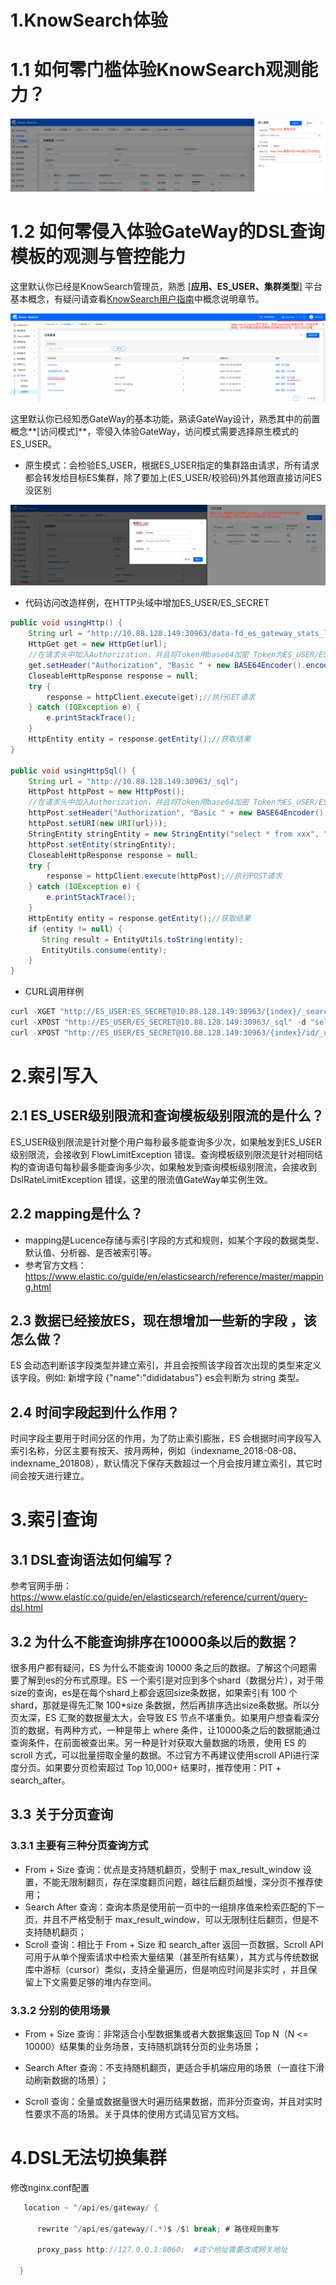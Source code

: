 #  1.KnowSearch体验

# 1.1 如何零门槛体验KnowSearch观测能力？
<img src="./file/KnowSearch-ManagCluster.png"  style="zoom:50%;" />

# 1.2 如何零侵入体验GateWay的DSL查询模板的观测与管控能力

这里默认你已经是KnowSearch管理员，熟悉  [**应用、ES_USER、集群类型**] 平台基本概念，有疑问请查看[KnowSearch用户指南](./KnowSearch用户指南.md)中概念说明章节。

<img src="./file/KnowSearch-AppAcess.png"  style="zoom:50%;" />

这里默认你已经知悉GateWay的基本功能，熟读GateWay设计，熟悉其中的前置概念**[访问模式]**，零侵入体验GateWay，访问模式需要选择原生模式的ES_USER。

- 原生模式：会检验ES_USER，根据ES_USER指定的集群路由请求，所有请求都会转发给目标ES集群，除了要加上(ES_USER/校验码)外其他跟直接访问ES没区别

<img src="./file/KnowSearch-ESUser.png"  style="zoom:50%;" />

- 代码访问改造样例，在HTTP头域中增加ES_USER/ES_SECRET

```java
public void usingHttp() {
    String url = "http://10.88.128.149:30963/data-fd_es_gateway_stats_log/stats.log/_search?q=field:value";
    HttpGet get = new HttpGet(url);
    //在请求头中加入Authorization，并且将Token用base64加密 Token为ES_USER/ES_SECRET
    get.setHeader("Authorization", "Basic " + new BASE64Encoder().encode(String.format("%s:%s", ES_USER, ES_SECRET).getBytes("UTF-8")));
    CloseableHttpResponse response = null;
    try {
        response = httpClient.execute(get);//执行GET请求
    } catch (IOException e) {
        e.printStackTrace();
    }
    HttpEntity entity = response.getEntity();//获取结果
}
  
public void usingHttpSql() {
    String url = "http://10.88.128.149:30963/_sql";
    HttpPost httpPost = new HttpPost();
    //在请求头中加入Authorization，并且将Token用base64加密 Token为ES_USER/ES_SECRET
    httpPost.setHeader("Authorization", "Basic " + new BASE64Encoder().encode(String.format("%s:%s", ES_USER, ES_SECRET).getBytes("UTF-8")));
    httpPost.setURI(new URI(url)));
    StringEntity stringEntity = new StringEntity("select * from xxx", "UTF-8");
    httpPost.setEntity(stringEntity);
    CloseableHttpResponse response = null;
    try {
        response = httpClient.execute(httpPost);//执行POST请求
    } catch (IOException e) {
        e.printStackTrace();
    }
    HttpEntity entity = response.getEntity();//获取结果
    if (entity != null) {
       String result = EntityUtils.toString(entity);
       EntityUtils.consume(entity);
    }
}
```

- CURL调用样例

```java
curl -XGET "http://ES_USER:ES_SECRET@10.88.128.149:30963/{index}/_search?pretty"
curl -XPOST "http://ES_USER/ES_SECRET@10.88.128.149:30963/_sql" -d "select * from index limit 1"
curl -XPOST "http://ES_USER/ES_SECRET@10.88.128.149:30963/{index}/id/_update" -d'{"doc":{"phone":"18515010454", "send_time":"2020-02-05 01:00:29"}}'
```



# 2.索引写入

## 2.1 ES_USER级别限流和查询模板级别限流的是什么？

ES_USER级别限流是针对整个用户每秒最多能查询多少次，如果触发到ES_USER级别限流，会接收到 FlowLimitException 错误。查询模板级别限流是针对相同结构的查询语句每秒最多能查询多少次，如果触发到查询模板级别限流，会接收到 DslRateLimitException 错误，这里的限流值GateWay单实例生效。

## 2.2 mapping是什么？

- mapping是Lucence存储与索引字段的方式和规则，如某个字段的数据类型、默认值、分析器、是否被索引等。
- 参考官方文档：https://www.elastic.co/guide/en/elasticsearch/reference/master/mapping.html

## 2.3 数据已经接放ES，现在想增加一些新的字段 ，该怎么做？

ES 会动态判断该字段类型并建立索引，并且会按照该字段首次出现的类型来定义该字段。例如: 新增字段 {"name":"dididatabus"} es会判断为 string 类型。

## 2.4 时间字段起到什么作用？

时间字段主要用于时间分区的作用，为了防止索引膨胀，ES 会根据时间字段写入索引名称，分区主要有按天、按月两种，例如（indexname_2018-08-08、indexname_201808），默认情况下保存天数超过一个月会按月建立索引，其它时间会按天进行建立。



# 3.索引查询

## 3.1 DSL查询语法如何编写？

参考官网手册：https://www.elastic.co/guide/en/elasticsearch/reference/current/query-dsl.html

## 3.2 为什么不能查询排序在10000条以后的数据？

很多用户都有疑问，ES 为什么不能查询 10000 条之后的数据。了解这个问题需要了解到es的分布式原理。ES 一个索引是对应到多个shard（数据分片），对于带size的查询，es是在每个shard上都会返回size条数据，如果索引有 100 个 shard，那就是得先汇聚 100*size 条数据，然后再排序选出size条数据。所以分页太深，ES 汇聚的数据量太大，会导致 ES 节点不堪重负。如果用户想查看深分页的数据，有两种方式，一种是带上 where 条件，让10000条之后的数据能通过查询条件，在前面被查出来。另一种是针对获取大量数据的场景，使用 ES 的 scroll 方式，可以批量捞取全量的数据。不过官方不再建议使用scroll API进行深度分页。如果要分页检索超过 Top 10,000+ 结果时，推荐使用：PIT + search_after。

## 3.3 关于分页查询

### 3.3.1 主要有三种分页查询方式

- From + Size 查询：优点是支持随机翻页，受制于 max_result_window 设置，不能无限制翻页，存在深度翻页问题，越往后翻页越慢，深分页不推荐使用；
- Search After 查询：查询本质是使用前一页中的一组排序值来检索匹配的下一页，并且不严格受制于 max_result_window，可以无限制往后翻页，但是不支持随机翻页；
- Scroll 查询：相比于 From + Size 和 search_after 返回一页数据，Scroll API 可用于从单个搜索请求中检索大量结果（甚至所有结果），其方式与传统数据库中游标（cursor）类似，支持全量遍历，但是响应时间是非实时 ，并且保留上下文需要足够的堆内存空间。

### 3.3.2 分别的使用场景

- From + Size 查询：非常适合小型数据集或者大数据集返回 Top N（N <= 10000）结果集的业务场景，支持随机跳转分页的业务场景；

- Search After 查询：不支持随机翻页，更适合手机端应用的场景（一直往下滑动刷新数据的场景）；

- Scroll 查询：全量或数据量很大时遍历结果数据，而非分页查询，并且对实时性要求不高的场景。关于具体的使用方式请见官方文档。

# 4.DSL无法切换集群
修改nginx.conf配置
```java
   location ~ ^/api/es/gateway/ {
   
      rewrite ^/api/es/gateway/(.*)$ /$1 break; # 路径规则重写
      
      proxy_pass http://127.0.0.1:8060;  #这个地址需要改成网关地址
      
  }
  ```

